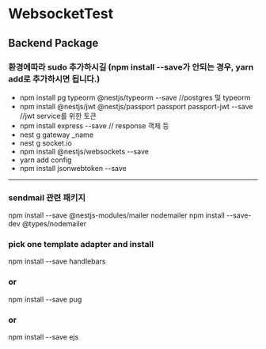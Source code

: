 # WebsocketTest

## Backend Package

### 환경에따라 sudo 추가하시길 (npm install --save가 안되는 경우, yarn add로 추가하시면 됩니다.)

- npm install pg typeorm @nestjs/typeorm --save     //postgres 및 typeorm
- npm install @nestjs/jwt @nestjs/passport passport passport-jwt --save    //jwt service를 위한 토큰 
- npm install express --save // response 객체 등
- nest g gateway _name
- nest g socket.io
- npm install @nestjs/websockets --save
- yarn add config
- npm install jsonwebtoken --save 


---

### sendmail 관련 패키지

npm install --save @nestjs-modules/mailer nodemailer
npm install --save-dev @types/nodemailer

### pick one template adapter and install
npm install --save handlebars
### or
npm install --save pug
### or
npm install --save ejs
